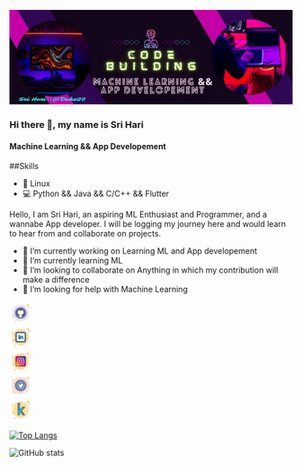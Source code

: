 ![Machine Learning && App Developement](https://github.com/Duke29/Duke29/blob/main/Hello%2C%20World!!.png)
### Hi there 👋, my name is Sri Hari
#### Machine Learning && App Developement
##Skills
* 🐧 Linux
* 💻 Python && Java && C/C++ && Flutter


Hello, I am Sri Hari, an aspiring ML Enthusiast and Programmer, and a wannabe App developer.
I will be logging my journey here and would learn to hear from and collaborate on projects.



- 🔭 I’m currently working on Learning ML and App developement 
- 🌱 I’m currently learning ML 
- 👯 I’m looking to collaborate on Anything in which my contribution will make a difference 
- 🤔 I’m looking for help with Machine Learning 


[<img src='https://github.com/Duke29/Duke29/blob/main/githubbubble-Icons8.png' alt='github' height='40'>](https://github.com/Duke29)  
[<img src='https://github.com/Duke29/Duke29/blob/main/LinkedInbubbles-Icons8.png' alt='linkedin' height='40'>](https://www.linkedin.com/in/sri-hari-sai-p-b2041621b//)  
[<img src='https://github.com/Duke29/Duke29/blob/main/Instagrambubbles-Icons8.png' height='40'>](https://www.instagram.com/@sri_hari_sai/)  
[<img src='https://github.com/Duke29/Duke29/blob/main/TwitterBubbles-Icons8.png' height='40'>](https://twitter.com/@PSriHariSai48)  
[<img src='https://github.com/Duke29/Duke29/blob/main/kaggleBubbles-Icons8.png' height='40'>](https://www.kaggle.com/shsp1pshs)  



[![Top Langs](https://github-readme-stats.vercel.app/api/top-langs/?username=Duke29)](https://github.com/anuraghazra/github-readme-stats)

![GitHub stats](https://github-readme-stats.vercel.app/api?username=Duke29&show_icons=true)  

